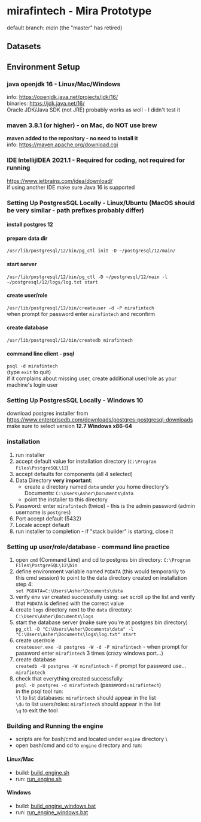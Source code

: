 # mirafintech - Mira Prototype

default branch: *main*  (the "master" has retired)

## Datasets

## Environment Setup

### java openjdk 16 - Linux/Mac/Windows
info: https://openjdk.java.net/projects/jdk/16/ \
binaries: https://jdk.java.net/16/ \
Oracle JDK/Java SDK (not JRE) probably works as well - I didn't test it

### maven 3.8.1 (or higher) - on Mac, do NOT use brew
**maven added to the repository - no need to install it** \
info: https://maven.apache.org/download.cgi

### IDE IntellijIDEA 2021.1 - Required for coding, not required for running
https://www.jetbrains.com/idea/download/ \
if using another IDE make sure Java 16 is supported

### Setting Up PostgresSQL Locally - Linux/Ubuntu (MacOS should be very similar - path prefixes probably differ)
#### install postgres 12
#### prepare data dir
`/usr/lib/postgresql/12/bin/pg_ctl init -D ~/postgresql/12/main/`
#### start server
`/usr/lib/postgresql/12/bin/pg_ctl -D ~/postgresql/12/main -l ~/postgresql/12/logs/log.txt start`
#### create user/role
`/usr/lib/postgresql/12/bin/createuser -d -P mirafintech` \
when prompt for password enter `mirafintech` and reconfirm 
#### create database
`/usr/lib/postgresql/12/bin/createdb mirafintech`
#### command line client - psql
`psql -d mirafintech` \
(type `exit` to quit) \
if it complains about missing user, create additional user/role as your machine's login user

### Setting Up PostgresSQL Locally - Windows 10

download postgres installer from https://www.enterprisedb.com/downloads/postgres-postgresql-downloads \
   make sure to select version **12.7 Windows x86-64**

### installation
1. run installer
2. accept default value for installation directory (`C:\Program Files\PostgreSQL\12`)
3. accept defaults for components (all 4 selected)
4. Data Directory  **very important**: 
   - create a directory named `data` under you home directory's Documents: `C:\Users\Asher\Documents\data`
   - point the installer to this directory
5. Password: enter `mirafintech` (twice) - this is the admin password (admin username is `postgres`)
6. Port accept default (5432)
7. Locale accept default
8. run installer to completion - if "stack builder" is starting, close it

### Setting up user/role/database - command line practice
1. open `cmd` (Command Line) and cd to postgres bin directory: `C:\Program Files\PostgreSQL\12\bin`
2. define environment variable named `PGDATA` (this would temporarily to this cmd session) to point to the data directory created on installation step 4: \
   `set PGDATA=C:\Users\Asher\Documents\data`
3. verify env var created successfully using:
   `set` 
   scroll up the list and verify that `PGDATA` is defined with the correct value
4. create `logs` directory next to the `data` directory: `C:\Users\Asher\Documents\logs`
5. start the database server (make sure you're at postgres bin directory) \
   `pg_ctl -D "C:\Users\Asher\Documents\data" -l "C:\Users\Asher\Documents\logs\log.txt" start`
6. create user/role \
   `createuser.exe -U postgres -W -d -P mirafintech` - when prompt for password enter `mirafintech` 3 times (crazy windows port...)
7. create database \
   `createdb -U postgres -W mirafintech` - if prompt for password use... `mirafintech`
8. check that everything created successfully: \
   `psql -U postgres -d mirafintech` (password=`mirafintech`) \
   in the psql tool run: \
   `\l` to list databases: `mirafintech` should appear in the list \
   `\du` to list users/roles: `mirafintech` should appear in the list \
   `\q` to exit the tool

### Building and Running the engine
- scripts are for bash/cmd and located under `engine` directory \
- open bash/cmd and cd to `engine` directory and run:

#### Linux/Mac
- build: [build_engine.sh](https://github.com/ashercohen/mirafintech/blob/main/engine/build_engine.sh)
- run: [run_engine.sh](https://github.com/ashercohen/mirafintech/blob/main/engine/run_engine.sh)

#### Windows
- build: [build_engine_windows.bat](https://github.com/ashercohen/mirafintech/blob/main/engine/build_engine_windows.bat)
- run: [run_engine_windows.bat](https://github.com/ashercohen/mirafintech/blob/main/engine/run_engine_windows.bat)
